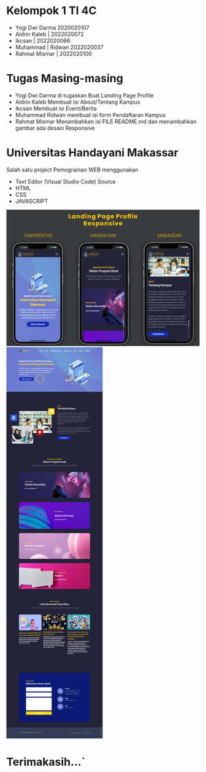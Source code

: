 # Kelompok 1 TI 4C 
- Yogi Dwi Darma 2020020107
- Aldrin Kaleb | 2022020072
- Ikcsan | 2022020066
- Muhammad | Ridwan 2022020037
- Rahmat Mismar | 2022020100

# Tugas Masing-masing
- Yogi Dwi Darma di tugaskan Buat Landing Page Profile
- Aldrin Kaleb Membuat Isi About/Tentang Kampus
- Ikcsan Membuat isi Event/Berita
- Muhammad Ridwan membuat isi form Pendaftaran Kampus
- Rahmat Mismar Menambahkan isi FILE README.md dan menambahkan gambar ada desain Responsive


# Universitas Handayani Makassar
Salah satu project Pemograman WEB menggunakan 
- Text Editor (Visual Studio Code)
Source
- HTML
- CSS
- JAVASCRIPT 

![Profile Mobile Responsive](/readme-images/landing1.png)
![Landing Page](/readme-images/UHM-Profile.png)

# Terimakasih...`